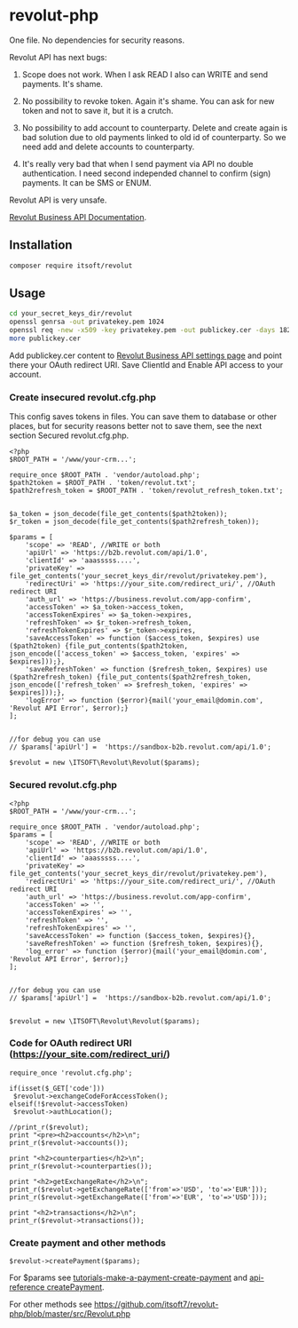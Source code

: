# revolut-php
One file. No dependencies for security reasons.

Revolut API has next bugs:

1. Scope does not work. When I ask READ I also can WRITE and send payments. It's shame.

2. No possibility to revoke token. Again it's shame. You can ask for new token and not to save it, but it is a crutch.

3. No possibility to add account to counterparty. Delete and create again is bad solution due to old payments linked to old id of counterparty.
So we need add and delete accounts to counterparty.

4. It's really very bad that when I send payment via API no double authentication. I need second independed channel to confirm (sign) payments.
It can be SMS or ENUM.

Revolut API is very unsafe. 

[Revolut Business API Documentation](https://developer.revolut.com/docs/manage-accounts/#introduction-to-the-business-api).

## Installation

```bash
composer require itsoft/revolut
```

## Usage

```bash
cd your_secret_keys_dir/revolut
openssl genrsa -out privatekey.pem 1024
openssl req -new -x509 -key privatekey.pem -out publickey.cer -days 1825
more publickey.cer
```

Add publickey.cer content to [Revolut Business API settings page](https://business.revolut.com/settings/api) and point there your OAuth redirect URI.
Save ClientId and Enable API access to your account.

### Create insecured revolut.cfg.php
This config saves tokens in files. You can save them to database or other places, but for security reasons better not to save them, see the next section Secured revolut.cfg.php. 

```
<?php
$ROOT_PATH = '/www/your-crm...';

require_once $ROOT_PATH . 'vendor/autoload.php';
$path2token = $ROOT_PATH . 'token/revolut.txt';
$path2refresh_token = $ROOT_PATH . 'token/revolut_refresh_token.txt';


$a_token = json_decode(file_get_contents($path2token));
$r_token = json_decode(file_get_contents($path2refresh_token));

$params = [
	'scope' => 'READ', //WRITE or both
	'apiUrl' => 'https://b2b.revolut.com/api/1.0', 
	'clientId' => 'aaasssss....',
	'privateKey' => file_get_contents('your_secret_keys_dir/revolut/privatekey.pem'),
	'redirectUri' => 'https://your_site.com/redirect_uri/', //OAuth redirect URI
	'auth_url' => 'https://business.revolut.com/app-confirm', 
	'accessToken' => $a_token->access_token,
	'accessTokenExpires' => $a_token->expires,
	'refreshToken' => $r_token->refresh_token,
	'refreshTokenExpires' => $r_token->expires,
	'saveAccessToken' => function ($access_token, $expires) use ($path2token) {file_put_contents($path2token, json_encode(['access_token' => $access_token, 'expires' => $expires]));},
	'saveRefreshToken' => function ($refresh_token, $expires) use ($path2refresh_token) {file_put_contents($path2refresh_token, json_encode(['refresh_token' => $refresh_token, 'expires' => $expires]));},
	'logError' => function ($error){mail('your_email@domin.com', 'Revolut API Error', $error);}
];


//for debug you can use
// $params['apiUrl'] =  'https://sandbox-b2b.revolut.com/api/1.0';

$revolut = new \ITSOFT\Revolut\Revolut($params);
```

### Secured revolut.cfg.php

```
<?php
$ROOT_PATH = '/www/your-crm...';

require_once $ROOT_PATH . 'vendor/autoload.php';
$params = [
	'scope' => 'READ', //WRITE or both
	'apiUrl' => 'https://b2b.revolut.com/api/1.0', 
	'clientId' => 'aaasssss....',
	'privateKey' => file_get_contents('your_secret_keys_dir/revolut/privatekey.pem'),
	'redirectUri' => 'https://your_site.com/redirect_uri/', //OAuth redirect URI
	'auth_url' => 'https://business.revolut.com/app-confirm', 
	'accessToken' => '',
	'accessTokenExpires' => '',
	'refreshToken' => '',
	'refreshTokenExpires' => '',
	'saveAccessToken' => function ($access_token, $expires){},
	'saveRefreshToken' => function ($refresh_token, $expires){},
	'log_error' => function ($error){mail('your_email@domin.com', 'Revolut API Error', $error);}
];


//for debug you can use
// $params['apiUrl'] =  'https://sandbox-b2b.revolut.com/api/1.0';


$revolut = new \ITSOFT\Revolut\Revolut($params);
```

### Code for OAuth redirect URI (https://your_site.com/redirect_uri/)
```
require_once 'revolut.cfg.php';

if(isset($_GET['code']))
 $revolut->exchangeCodeForAccessToken();
elseif(!$revolut->accessToken)
 $revolut->authLocation();
  
//print_r($revolut);
print "<pre><h2>accounts</h2>\n";
print_r($revolut->accounts());

print "<h2>counterparties</h2>\n";
print_r($revolut->counterparties());

print "<h2>getExchangeRate</h2>\n";
print_r($revolut->getExchangeRate(['from'=>'USD', 'to'=>'EUR']));
print_r($revolut->getExchangeRate(['from'=>'EUR', 'to'=>'USD']));

print "<h2>transactions</h2>\n";
print_r($revolut->transactions());
```

### Create payment and other methods

```
$revolut->createPayment($params); 
```
For $params see [tutorials-make-a-payment-create-payment](https://developer.revolut.com/docs/manage-accounts/#tutorials-tutorials-make-a-payment-create-payment) and [api-reference createPayment](https://developer.revolut.com/api-reference/business/#operation/createPayment).

For other methods see https://github.com/itsoft7/revolut-php/blob/master/src/Revolut.php
